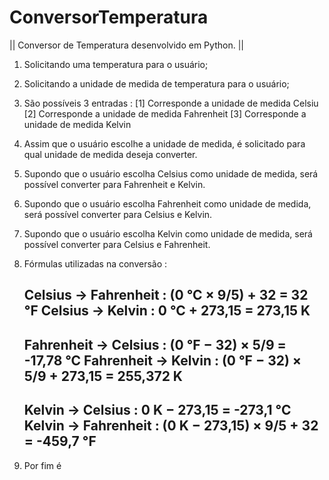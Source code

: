 # ConversorTemperatura

|| Conversor de Temperatura desenvolvido em Python. ||

1. Solicitando uma temperatura para o usuário;
2. Solicitando a unidade de medida de temperatura para o usuário;
3. São possíveis 3 entradas :
      [1] Corresponde a unidade de medida Celsiu
      [2] Corresponde a unidade de medida Fahrenheit
      [3] Corresponde a unidade de medida Kelvin
4. Assim que o usuário escolhe a unidade de medida, é solicitado para qual unidade de medida deseja converter.
5. Supondo que o usuário escolha Celsius como unidade de medida, será possível converter para Fahrenheit e Kelvin.
6. Supondo que o usuário escolha Fahrenheit como unidade de medida, será possível converter para Celsius e Kelvin.
7. Supondo que o usuário escolha Kelvin como unidade de medida, será possível converter para Celsius e Fahrenheit.
8. Fórmulas utilizadas na conversão :

   Celsius -> Fahrenheit : (0 °C × 9/5) + 32 = 32 °F
   Celsius -> Kelvin : 0 °C + 273,15 = 273,15 K
   --------------------------------------------
   Fahrenheit -> Celsius : (0 °F − 32) × 5/9 = -17,78 °C
   Fahrenheit -> Kelvin : (0 °F − 32) × 5/9 + 273,15 = 255,372 K
   --------------------------------------------
   Kelvin -> Celsius : 0 K − 273,15 = -273,1 °C
   Kelvin -> Fahrenheit : (0 K − 273,15) × 9/5 + 32 = -459,7 °F
   --------------------------------------------
9. Por fim é
